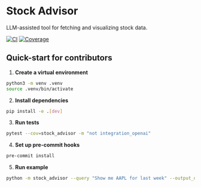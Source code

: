 # Stock Advisor

LLM-assisted tool for fetching and visualizing stock data.

[![CI](https://github.com/OWNER/REPO/actions/workflows/python-ci.yml/badge.svg)](https://github.com/OWNER/REPO/actions/workflows/python-ci.yml)
[![Coverage](https://codecov.io/gh/OWNER/REPO/branch/main/graph/badge.svg)](https://codecov.io/gh/OWNER/REPO)

## Quick-start for contributors

1. **Create a virtual environment**

```bash
python3 -m venv .venv
source .venv/bin/activate
```

2. **Install dependencies**

```bash
pip install -e .[dev]
```

3. **Run tests**

```bash
pytest --cov=stock_advisor -m "not integration_openai"
```

4. **Set up pre-commit hooks**

```bash
pre-commit install
```

5. **Run example**

```bash
python -m stock_advisor --query "Show me AAPL for last week" --output_dir output
```

